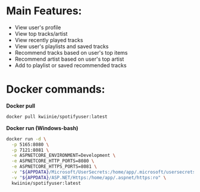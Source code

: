 # Main Features:
- View user's profile
- View top tracks/artist
- View recently played tracks
- View user's playlists and saved tracks
- Recommend tracks based on user's top items
- Recommend artist based on user's top artist
- Add to playlist or saved recommended tracks

# Docker commands:
**Docker pull**
```bash
docker pull kwiinie/spotifyuser:latest
```

**Docker run (Windows-bash)**
```bash
docker run -d \
  -p 5165:8080 \
  -p 7121:8081 \
  -e ASPNETCORE_ENVIRONMENT=Development \
  -e ASPNETCORE_HTTP_PORTS=8080 \
  -e ASPNETCORE_HTTPS_PORTS=8081 \
  -v "${APPDATA}/Microsoft/UserSecrets:/home/app/.microsoft/usersecrets:ro" \
  -v "${APPDATA}/ASP.NET/Https:/home/app/.aspnet/https:ro" \
  kwiinie/spotifyuser:latest
```


